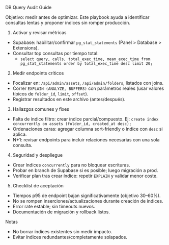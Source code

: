 DB Query Audit Guide

Objetivo: medir antes de optimizar. Este playbook ayuda a identificar consultas lentas y proponer índices sin romper producción.

1) Activar y revisar métricas
- Supabase: habilitar/confirmar `pg_stat_statements` (Panel > Database > Extensions).
- Consultar top consultas por tiempo total:
  - `select query, calls, total_exec_time, mean_exec_time from pg_stat_statements order by total_exec_time desc limit 20;`

2) Medir endpoints críticos
- Focalizar en: `/api/admin/assets`, `/api/admin/folders`, listados con joins.
- Correr `EXPLAIN (ANALYZE, BUFFERS)` con parámetros reales (usar valores típicos de `folder_id`, `limit`, `offset`).
- Registrar resultados en este archivo (antes/después).

3) Hallazgos comunes y fixes
- Falta de índice filtro: crear índice parcial/compuesto. Ej: `create index concurrently on assets (folder_id, created_at desc);`
- Ordenaciones caras: agregar columna sort-friendly o índice con `desc` si aplica.
- N+1: revisar endpoints para incluir relaciones necesarias con una sola consulta.

4) Seguridad y despliegue
- Crear índices `concurrently` para no bloquear escrituras.
- Probar en branch de Supabase si es posible; luego migración a prod.
- Verificar plan tras crear índice: repetir `EXPLAIN` y validar menor coste.

5) Checklist de aceptación
- Tiempos p95 de endpoint bajan significativamente (objetivo 30–60%).
- No se rompen inserciones/actualizaciones durante creación de índices.
- Error rate estable; sin timeouts nuevos.
- Documentación de migración y rollback listos.

Notas
- No borrar índices existentes sin medir impacto.
- Evitar índices redundantes/completamente solapados.

